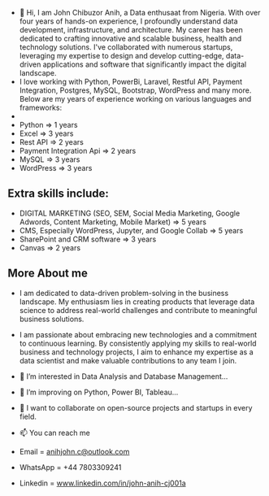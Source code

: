 - 👋 Hi, I am John Chibuzor Anih, a Data enthusaat from Nigeria. With over four years of hands-on experience, I profoundly understand data development, infrastructure, and architecture. My career has been dedicated to crafting innovative and scalable business, health and technology solutions. I've collaborated with numerous startups, leveraging my expertise to design and develop cutting-edge, data-driven applications and software that significantly impact the digital landscape.
- I love working with Python, PowerBi, Laravel, Restful API, Payment Integration, Postgres, MySQL, Bootstrap, WordPress and many more. Below are my years of experience working on various languages and frameworks:
- 
-  Python => 1 years
-  Excel => 3 years
-  Rest API => 2 years
-  Payment Integration Api => 2 years
-  MySQL => 3 years
-  WordPress => 3 years

## Extra skills include:
- DIGITAL MARKETING (SEO, SEM, Social Media Marketing, Google Adwords, Content Marketing, Mobile Market)  => 5 years
- CMS, Especially WordPress, Jupyter, and Google Collab => 5 years
- SharePoint and CRM software => 3 years
- Canvas => 2 years

## More About me
- I am dedicated to data-driven problem-solving in the business landscape. My enthusiasm lies in creating products that leverage data science to address real-world challenges and contribute to meaningful business solutions. 
- I am passionate about embracing new technologies and a commitment to continuous learning. By consistently applying my skills to real-world business and technology projects, I aim to enhance my expertise as a data scientist and make valuable contributions to any team I join.

- 👀 I’m interested in Data Analysis and Database Management...
- 🌱 I’m improving on Python, Power BI, Tableau...
- 💞️ I want to collaborate on open-source projects and startups in every field.
- 📫 You can reach me 
- Email = anihjohn.c@outlook.com
- WhatsApp = +44 7803309241
- Linkedin = www.linkedin.com/in/john-anih-cj001a 

<!---
anihlytics/anihlytics is a ✨ special ✨ repository because its `README.md` (this file) appears on your GitHub profile.
You can click the Preview link to take a look at your changes.
--->

